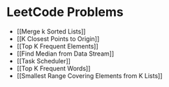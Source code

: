# LeetCode Problems
- [[Merge k Sorted Lists]]
- [[K Closest Points to Origin]]
- [[Top K Frequent Elements]]
- [[Find Median from Data Stream]]
- [[Task Scheduler]]
- [[Top K Frequent Words]]
- [[Smallest Range Covering Elements from K Lists]]